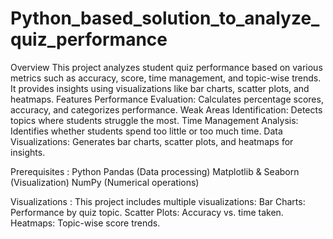 # Python_based_solution_to_analyze_quiz_performance
Overview
This project analyzes student quiz performance based on various metrics such as accuracy, score, time management, and topic-wise trends. It provides insights using visualizations like bar charts, scatter plots, and heatmaps.
Features
Performance Evaluation: Calculates percentage scores, accuracy, and categorizes performance.
Weak Areas Identification: Detects topics where students struggle the most.
Time Management Analysis: Identifies whether students spend too little or too much time.
Data Visualizations: Generates bar charts, scatter plots, and heatmaps for insights.

Prerequisites :
Python
Pandas (Data processing)
Matplotlib & Seaborn (Visualization)
NumPy (Numerical operations)

Visualizations :
This project includes multiple visualizations:
Bar Charts: Performance by quiz topic.
Scatter Plots: Accuracy vs. time taken.
Heatmaps: Topic-wise score trends.

